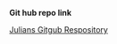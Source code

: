 **Git hub repo link**

[Julians Gitgub Respository](https://github.com/julianneedstocode950/Julians-Terminal-App)

